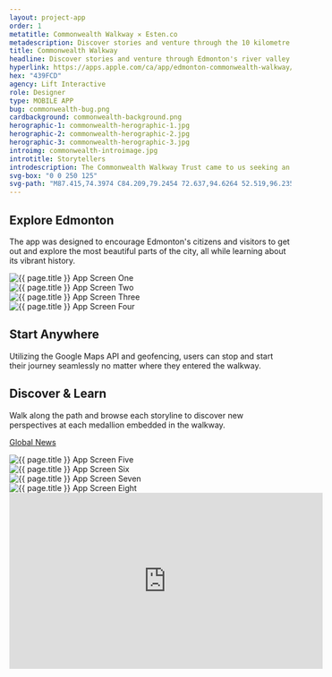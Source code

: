 ```yaml
---
layout: project-app
order: 1
metatitle: Commonwealth Walkway ✕ Esten.co
metadescription: Discover stories and venture through the 10 kilometre walkway along Edmonton's river valley. 
title: Commonwealth Walkway
headline: Discover stories and venture through Edmonton's river valley.
hyperlink: https://apps.apple.com/ca/app/edmonton-commonwealth-walkway/id1473850095
hex: "439FCD"
agency: Lift Interactive
role: Designer
type: MOBILE APP
bug: commonwealth-bug.png
cardbackground: commonwealth-background.png
herographic-1: commonwealth-herographic-1.jpg
herographic-2: commonwealth-herographic-2.jpg
herographic-3: commonwealth-herographic-3.jpg
introimg: commonwealth-introimage.jpg
introtitle: Storytellers
introdescription: The Commonwealth Walkway Trust came to us seeking an interactive storytelling application to accompany the unveiling of their newest walkway right in the heart of Edmonton.
svg-box: "0 0 250 125"
svg-path: "M87.415,74.3974 C84.209,79.2454 72.637,94.6264 52.519,96.2354 C25.868,98.3744 2.52,79.0014 0.188,52.4264 C-2.142,25.8494 17.462,2.5384 44.099,0.2124 C62.443,-1.3876 73.264,6.5094 75.029,7.8714 C77.216,9.4324 80.863,12.2194 80.23,17.7044 C79.759,21.7864 76.362,24.8404 72.277,25.2884 C69.498,25.5924 67.477,24.8904 65.225,23.1274 C59.712,19.4404 52.832,17.5154 45.671,18.1384 C28.649,20.3844 16.694,34.1844 18.155,50.8564 C19.606,67.4064 35.416,78.7834 50.948,78.3104 C58.109,77.6854 64.549,74.5954 69.337,70.0114 C71.182,67.9554 72.952,65.8304 74.262,63.5334 L100.25,17.9894 C105.652,8.5244 117.101,3.8404 127.324,7.6154 C140.477,12.4714 145.64,27.6504 138.999,39.2864 L105.545,97.9104 C104.845,99.1364 104.666,100.5644 105.04,101.9244 C105.415,103.2884 106.298,104.4244 107.527,105.1194 C108.758,105.8194 110.189,106.0004 111.554,105.6254 C112.918,105.2514 114.055,104.3714 114.757,103.1424 L163.044,18.5224 C165.969,13.4004 170.715,9.7194 176.413,8.1604 C182.112,6.6014 188.077,7.3494 193.208,10.2644 C203.807,16.2834 207.518,29.7844 201.486,40.3574 L167.926,99.1684 C166.702,101.3134 166.905,104.1164 168.699,105.8124 C171.31,108.2834 175.344,107.5454 177.005,104.6334 L234.282,4.2604 C236.581,0.2334 241.716,-1.1706 245.751,1.1204 C249.785,3.4134 251.195,8.5364 248.896,12.5624 L191.62,112.9364 C187.548,120.0724 180.059,124.0814 172.361,124.0814 C168.654,124.0814 164.9,123.1524 161.457,121.1964 C150.858,115.1714 147.145,101.6734 153.179,91.0994 L186.753,32.2644 C187.953,30.1604 187.78,27.4164 186.048,25.7234 C184.624,24.3304 182.688,23.8414 180.863,24.3404 C179.497,24.7144 178.358,25.5954 177.661,26.8244 L129.63,110.9914 C127.371,114.9494 124.104,118.3274 120,120.3074 C113.179,123.5974 105.559,123.3104 99.208,119.7044 C94.074,116.7864 90.386,112.0504 88.824,106.3654 C87.259,100.6824 88.009,94.7314 90.931,89.6084 L124.384,30.9844 C125.085,29.7574 125.264,28.3294 124.889,26.9694 C124.517,25.6064 123.631,24.4704 122.4,23.7724 C119.86,22.3304 116.619,23.2184 115.172,25.7514 L87.415,74.3974 Z"
--- 
```


<!--------------------------------- WHITE STREAMFIELD START -->
<div class="project-group white-group first-group">
	<!-------------------BREAK-->
	<div class="content-streamfield project-streamfield project-group-item">
		<!--BREAK-->
		<div class="centered-text aligned-center">
			<h2>Explore Edmonton</h2>
			<p>The app was designed to encourage Edmonton's citizens and visitors to get out and explore the most beautiful parts of the city, all while learning about its vibrant history.</p>
		</div>
		<!--BREAK-->
	</div>
	<!-------------------BREAK-->
	<div class="app-streamfield remove-top-mobile project-streamfield project-group-item">
		<!--BREAK-->
		<div class="app-image">
			<img src="{{ site.baseurl }}/assets/portfolio/{{ page.title | slugify }}/commonwealth-mobile1.jpg" alt="{{ page.title }} App Screen One">
		</div><!--MAGICFLOAT
		--><div class="app-image">
			<img src="{{ site.baseurl }}/assets/portfolio/{{ page.title | slugify }}/commonwealth-mobile2.jpg" alt="{{ page.title }} App Screen Two">
		</div><!--MAGICFLOAT
		--><div class="app-image">
			<img src="{{ site.baseurl }}/assets/portfolio/{{ page.title | slugify }}/commonwealth-mobile3.jpg" alt="{{ page.title }} App Screen Three">
		</div><!--MAGICFLOAT
		--><div class="app-image">
			<img src="{{ site.baseurl }}/assets/portfolio/{{ page.title | slugify }}/commonwealth-mobile4.jpg" alt="{{ page.title }} App Screen Four">
		</div>
		<!--BREAK-->
	</div>
	<!-------------------BREAK-->
	<div class="bustout-streamfield whitetext project-streamfield project-group-item">
		<div class="bustout-wrapper" style="background-color:#{{ page.hex }};">
			<div class="bustout-image" style="background-image:url('{{ site.baseurl }}/assets/portfolio/{{ page.title | slugify }}/commonwealth-bigimage.jpg');"></div><!--MAGICFLOAT
			--><div class="bustout-content">
				<div class="bustout-inner">
					<h2>Start Anywhere</h2>
					<p>Utilizing the Google Maps API and geofencing, users can stop and start their journey seamlessly no matter where they entered the walkway.</p>
				</div>
			</div>
		</div>
	</div>
	<!-------------------BREAK-->
	<div class="content-streamfield project-streamfield project-group-item">
		<!--BREAK-->
		<div class="centered-text  aligned-center">
			<h2>Discover & Learn</h2>
			<p>Walk along the path and browse each storyline to discover new perspectives at each medallion embedded in the walkway.</p>
			<p class="project-link"><a href="https://globalnews.ca/news/5827514/commonwealth-walkway-edmonton-river-valley-app/" target="_blank" class="btn-sml" style="border-color:#{{ page.hex }};">Global News</a></p>
		</div>
		<!--BREAK-->
	</div> 
	<!-------------------BREAK-->
	<div class="app-streamfield remove-top-mobile project-streamfield project-group-item">
		<!--BREAK-->
		<div class="app-image">
			<img src="{{ site.baseurl }}/assets/portfolio/{{ page.title | slugify }}/commonwealth-mobile5.jpg" alt="{{ page.title }} App Screen Five">
		</div><!--MAGICFLOAT
		--><div class="app-image">
			<img src="{{ site.baseurl }}/assets/portfolio/{{ page.title | slugify }}/commonwealth-mobile6.jpg" alt="{{ page.title }} App Screen Six">
		</div><!--MAGICFLOAT
		--><div class="app-image">
			<img src="{{ site.baseurl }}/assets/portfolio/{{ page.title | slugify }}/commonwealth-mobile7.jpg" alt="{{ page.title }} App Screen Seven">
		</div><!--MAGICFLOAT
		--><div class="app-image">
			<img src="{{ site.baseurl }}/assets/portfolio/{{ page.title | slugify }}/commonwealth-mobile8.jpg" alt="{{ page.title }} App Screen Eight">
		</div>
		<!--BREAK-->
	</div>
	<!-------------------BREAK-->
	<div class="content-streamfield iframe-streamfield project-streamfield project-group-item">
		<!--BREAK-->
		<div class="centered-text youtube-embed  aligned-center">
			<iframe width="560" height="315" src="https://www.youtube.com/embed/7ZPb7ZIBgXU?controls=0&showinfo=0&rel=0" frameborder="0" allow="accelerometer; autoplay; encrypted-media; gyroscope; picture-in-picture" allowfullscreen></iframe>
		</div>
		<!--BREAK-->
	</div>
	<!-------------------BREAK-->
	<div class="bigimage-streamfield no-contents whitetext project-streamfield project-group-item">
		<!--BREAK-->
		<div class="bigimage-wrap" style="background-color:#{{ page.hex }};">
			<div class="image-bleed" style="background-image:url('{{ site.baseurl }}/assets/portfolio/{{ page.title | slugify }}/commonwealth-outroimage.jpg');">
			</div>
		</div>
	</div>
	<!-------------------BREAK-->
</div>
<!------------------------------------ WHITE STREAMFIELD END -->